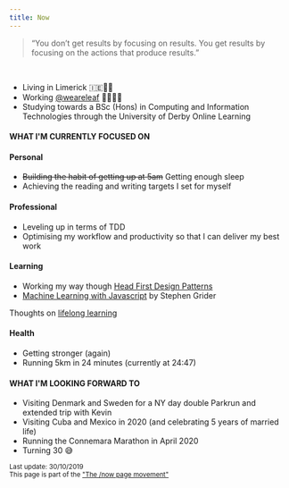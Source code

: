 ```yaml
---
title: Now
---
```


> “You don’t get results by focusing on results. You get results by focusing on the actions that produce results.”

<br/>

<ul class="disc">
  <li>Living in Limerick 🇮🇪🐑🍻</li>
  <li>Working <a href="http://weareleaf.com" target="_blank">@weareleaf</a> 👩🏼‍💻🌿</li>
  <li>Studying towards a BSc (Hons) in Computing and Information Technologies through the University of Derby Online Learning</li>
</ul>

#### WHAT I'M CURRENTLY FOCUSED ON

#### Personal

<ul class="disc">
  <li><del>Building the habit of getting up at 5am</del> Getting enough sleep</li>
  <li>Achieving the reading and writing targets I set for myself</li>
</ul>

#### Professional

<ul class="disc">
  <li>Leveling up in terms of TDD</li>
  <li>Optimising my workflow and productivity so that I can deliver my best work</li>
</ul>

#### Learning

<ul class="disc">
  <li>Working my way though <a href="https://www.oreilly.com/library/view/head-first-design/0596007124/" target="_blank">Head First Design Patterns</a></li>
  <li><a href="https://www.udemy.com/machine-learning-with-javascript/learn/v4/overview" target="_blank">Machine Learning with Javascript</a> by Stephen Grider</li>
</ul>

Thoughts on  <a href="/stash/a-learning-culture/">lifelong learning</a>

#### Health

<ul class="disc">
  <li>Getting stronger (again)</li>
  <li>Running 5km in 24 minutes (currently at 24:47)</li>
</ul>

#### WHAT I'M LOOKING FORWARD TO

<ul class="disc">
  <li>Visiting Denmark and Sweden for a NY day double Parkrun and extended trip with Kevin</li>
  <li>Visiting Cuba and Mexico in 2020 (and celebrating 5 years of married life)</li>
  <li>Running the Connemara Marathon in April 2020</li>
  <li>Turning 30 😅</li>
</ul>

<small>Last update: 30/10/2019<br/>
This page is part of the <a href="https://sivers.org/nowff">"The /now page movement"</a></small>
